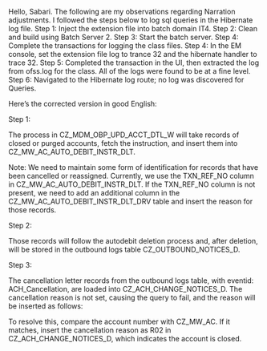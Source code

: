 Hello, Sabari.
The following are my observations regarding Narration adjustments.
I followed the steps below to log sql queries in the Hibernate log file.
Step 1: Inject the extension file into batch domain IT4.
Step 2: Clean and build using Batch Server 2.
Step 3: Start the batch server.
Step 4: Complete the transactions for logging the class files.
Step 4: In the EM console, set the extension file log to trance 32 and the hibernate handler to trace 32.
Step 5: Completed the transaction in the UI, then extracted the log from ofss.log for the class.
All of the logs were found to be at a fine level.
Step 6: Navigated to the Hibernate log route; no log was discovered for Queries.

Here’s the corrected version in good English:

Step 1:

The process in CZ_MDM_OBP_UPD_ACCT_DTL_W will take records of closed or purged accounts, fetch the instruction, and insert them into CZ_MW_AC_AUTO_DEBIT_INSTR_DLT.

Note:
We need to maintain some form of identification for records that have been cancelled or reassigned. Currently, we use the TXN_REF_NO column in CZ_MW_AC_AUTO_DEBIT_INSTR_DLT. If the TXN_REF_NO column is not present, we need to add an additional column in the CZ_MW_AC_AUTO_DEBIT_INSTR_DLT_DRV table and insert the reason for those records.

Step 2:

Those records will follow the autodebit deletion process and, after deletion, will be stored in the outbound logs table CZ_OUTBOUND_NOTICES_D.

Step 3:

The cancellation letter records from the outbound logs table, with eventid: ACH_Cancellation, are loaded into CZ_ACH_CHANGE_NOTICES_D. The cancellation reason is not set, causing the query to fail, and the reason will be inserted as follows:

To resolve this, compare the account number with CZ_MW_AC. If it matches, insert the cancellation reason as R02 in CZ_ACH_CHANGE_NOTICES_D, which indicates the account is closed.